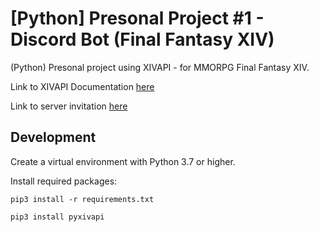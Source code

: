 # [Python] Presonal Project #1 - Discord Bot (Final Fantasy XIV)
(Python) Presonal project using XIVAPI - for MMORPG Final Fantasy XIV.


Link to XIVAPI Documentation [here](https://xivapi.com/)

Link to server invitation [here]('tobeaddedlater')



## Development

Create a virtual environment with Python 3.7 or higher.

Install required packages:
```
pip3 install -r requirements.txt
```
```
pip3 install pyxivapi
```